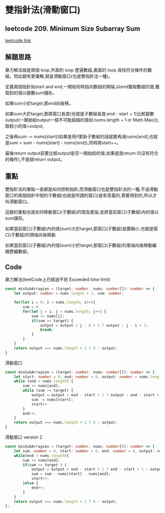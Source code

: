 # 雙指針法(滑動窗口)

## leetcode 209. Minimum Size Subarray Sum

[leetcode link](https://leetcode.com/problems/minimum-size-subarray-sum/)

## 解題思路

暴力解法就是兩個 loop,外面的 loop 歷遍數組,裹面的 loop 尋找符合條件的數組。但此題有更優解,就是滑動窗口(也是雙指針法一種)。

定義兩個指針如start and end,一開始同時指向數組的開端,以end獲取數組的值,獲取到的值以變數sum儲存。

如果sum小於target,那end向後移。

如果sum大於target,那將窗口長度(也就是子數組長度:end - start + 1)比較變數output(一開始給output一個不可能超越的值如:nums.length + 1 or Math.Max()),取較小的值=output,

之後再sum -= nums[start](如果是用if更新子數組的話就要再減nums[end],也就是sum = sum - nums[start] - nums[end]),同時將start++。

最後return output前要比較output是否一開始給的值,如果是就return 0(沒有符合的條件),不是就return output。

## 重點

雙指針法的重點一直都是如何控制指針,而滑動窗口也是雙指針法的一種,不過滑動窗口的兩個指針中間的子數組(也就是所謂的窗口)是有意義的,需要用到的,所以才叫滑動窗口。

這題的重點也是如何移動窗口(子數組)的頭及尾端,並將當前窗口(子數組)內的值以sum儲存。

如果當前窗口(子數組)內的值(sum)大於target,那窗口(子數組)就要縮小,也就是窗口(子數組)的頭端向後移動

如果當前窗口(子數組)內的值(sum)小於target,那窗口(子數組)的尾端向後移動繼續歷編數組。

## Code

暴力解法(leetCode上已經過不到 Exceeded time limit)
```typescript
const minSubArrayLen = (target: number, nums: number[]): number => {
    let output: number = nums.length + 1, sum: number;

    for(let i = 0; i < nums.length; i++){
        sum = 0
        for(let j = i; j < nums.length; j++) {
            sum += nums[j];
            if(sum >= target) {
                output = output < j - i + 1 ? output : j - i + 1;
                break;
            }
        }
    }
    return output === nums.length + 1 ? 0 : output;
}
```

滑動窗口
```typescript
const minSubArrayLen = (target: number, nums: number[]): number => {
    let start: number = 0, end: number = 0, output: number = nums.length + 1, sum: number = 0;
    while (end < nums.length) {
        sum += nums[end];
        while (sum >= target) {
            output = output < end - start + 1 ? output : end - start + 1
            sum -= nums[start];
            start++
        }
        end++;
    }
    return output === nums.length + 1 ? 0 : output;
}
```
滑動窗口 version 2
```typescript
const minSubArrayLen = (target: number, nums: number[]): number => {
    let sum: number = 0, start: number = 0, end: number = 0, output: number = nums.length + 1;
    while(end < nums.length){
        sum += nums[end];
        if(sum >= target ) {            
            output = output > end - start + 1 ? end - start + 1 : output;
            sum = sum - nums[start] - nums[end];
            start++;
        }else {
            end++;
        }
    }
    return output === nums.length + 1 ? 0 : output;
};
```

